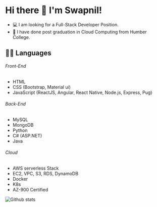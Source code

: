 # Hi there 👋 I'm Swapnil!

<!--
**swaps-stack96/swaps-stack96** is a ✨ _special_ ✨ repository because its `README.md` (this file) appears on your GitHub profile.
Here are some ideas to get you started:

- 🔭 I’m currently working on ...
- 🌱 I’m currently learning ...
- 👯 I’m looking to collaborate on ...
- 🤔 I’m looking for help with ...
- 💬 Ask me about ...
- 📫 How to reach me: ...
- 😄 Pronouns: ...
- ⚡ Fun fact: ...
-->
- :computer: I am looking for a Full-Stack Developer Position.
- :book: I have done post graduation in Cloud Computing from Humber College. 

## :technologist: Languages
###### Front-End
- HTML
- CSS (Bootstrap, Material ui)
- JavaScript (ReactJS, Angular, React Native, Node.js, Express, Pug)
###### Back-End
- MySQL
- MongoDB
- Python
- C# (ASP.NET)
- Java
###### Cloud
- AWS serverless Stack
- EC2, VPC, S3, RDS, DynamoDB
- Docker
- K8s
- AZ-900 Certified

![Github stats](https://github-readme-stats.vercel.app/api?username=swaps-stack96&theme=material-palenight&show_icons=true&count_private=true)
